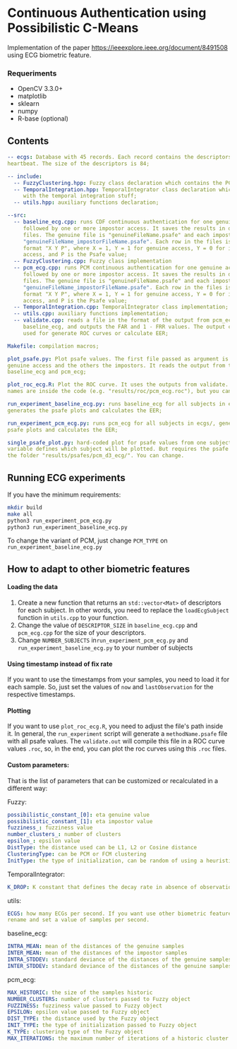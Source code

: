 # Continuous Authentication using Possibilistic C-Means
Implementation of the paper https://ieeexplore.ieee.org/document/8491508 using
ECG biometric feature.

### Requeriments
* OpenCV 3.3.0+
* matplotlib
* sklearn
* numpy
* R-base (optional)

## Contents
```yml
-- ecgs: Database with 45 records. Each record contains the descriptors of each 
heartbeat. The size of the descriptors is 84;

-- include: 
  -- FuzzyClustering.hpp: Fuzzy class declaration which contains the PCM;
  -- TemporalIntegration.hpp: TemporalIntegrator class declaration which handles
     with the temporal integration stuff;
  -- utils.hpp: auxiliary functions declaration;

--src:
  -- baseline_ecg.cpp: runs CDF continuous authentication for one genuine access
     followed by one or more impostor access. It saves the results in different
     files. The genuine file is "genuineFileName.psafe" and each impostor is 
     "genuineFileName_impostorFileName.psafe". Each row in the files is on the
     format "X Y P", where X = 1, Y = 1 for genuine access, Y = 0 for impostor
     access, and P is the Psafe value;
  -- FuzzyClustering.cpp: Fuzzy class implementation
  -- pcm_ecg.cpp: runs PCM continuous authentication for one genuine access
     followed by one or more impostor access. It saves the results in different
     files. The genuine file is "genuineFileName.psafe" and each impostor is 
     "genuineFileName_impostorFileName.psafe". Each row in the files is on the
     format "X Y P", where X = 1, Y = 1 for genuine access, Y = 0 for impostor
     access, and P is the Psafe value;
  -- TemporalIntegration.cpp: TemporalIntegrator class implementation;
  -- utils.cpp: auxiliary functions implementation;
  -- validate.cpp: reads a file in the format of the output from pcm_ecg or 
     baseline_ecg, and outputs the FAR and 1 - FRR values. The output can be 
     used for generate ROC curves or calculate EER;  

Makefile: compilation macros;

plot_psafe.py: Plot psafe values. The first file passed as argument is the 
genuine access and the others the impostors. It reads the output from the 
baseline_ecg and pcm_ecg;

plot_roc_ecg.R: Plot the ROC curve. It uses the outputs from validate. The file
names are inside the code (e.g. "results/roc/pcm_ecg.roc"), but you can change;

run_experiment_baseline_ecg.py: runs baseline_ecg for all subjects in ecgs/, 
generates the psafe plots and calculates the EER;

run_experiment_pcm_ecg.py: runs pcm_ecg for all subjects in ecgs/, generates the
psafe plots and calculates the EER;

single_psafe_plot.py: hard-coded plot for psafe values from one subject. The i
variable defines which subject will be plotted. But requires the psafe values in
the folder "results/psafes/pcm_d3_ecg/". You can change.

```
## Running ECG experiments
If you have the minimum requirements:
```bash
mkdir build
make all
python3 run_experiment_pcm_ecg.py
python3 run_experiment_baseline_ecg.py
```

To change the variant of PCM, just change `PCM_TYPE` on
`run_experiment_baseline_ecg.py`

## How to adapt to other biometric features

#### Loading the data
1. Create a new function that returns an `std::vector<Mat>` of descriptors for
   each subject. In other words, you need to replace the `loadEcgSubject`
   function in `utils.cpp` to your function.
2. Change the value of `DESCRIPTOR_SIZE` in `baseline_ecg.cpp` and `pcm_ecg.cpp`
   for the size of your descriptors.
3. Change `NUMBER_SUBJECTS` in`run_experiment_pcm_ecg.py` and
   `run_experiment_baseline_ecg.py` to your number of subjects

#### Using timestamp instead of fix rate
If you want to use the timestamps from your samples, you need to load it for
each sample. So, just set the values of `now` and `lastObservation` for the
respective timestamps.

#### Plotting
If you want to use `plot_roc_ecg.R`, you need to adjust the file's path inside
it. In general, the `run_experiment` script will generate a `methodName.psafe`
file with all psafe values. The `validate.out` will compile this file in a ROC
curve values `.roc`, so, in the end, you can plot the roc curves using this
`.roc` files.

#### Custom parameters:
That is the list of parameters that can be customized or recalculated in a 
different way:

Fuzzy:
```yml
possibilistic_constant_[0]: eta genuine value
possibilistic_constant_[1]: eta impostor value
fuzziness_: fuzziness value
number_clusters_: number of clusters
epsilon_: epsilon value
DistType: the distance used can be L1, L2 or Cosine distance
ClusteringType: can be PCM or FCM clustering
InitType: the type of initialization, can be random of using a heuristic
```

TemporalIntegrator:
```yml
K_DROP: K constant that defines the decay rate in absence of observations (in ms)
```

utils:
```yml
ECGS: how many ECGs per second. If you want use other biometric feature, just
rename and set a value of samples per second.
```

baseline_ecg:
```yml
INTRA_MEAN: mean of the distances of the genuine samples
INTER_MEAN: mean of the distances of the impostor samples
INTRA_STDDEV: standard deviance of the distances of the genuine samples
INTER_STDDEV: standard deviance of the distances of the genuine samples
```

pcm_ecg:
```yml
MAX_HISTORIC: the size of the samples historic
NUMBER_CLUSTERS: number of clusters passed to Fuzzy object
FUZZINESS: fuzziness value passed to Fuzzy object
EPSILON: epsilon value passed to Fuzzy object
DIST_TYPE: the distance used by the Fuzzy object
INIT_TYPE: the type of initialization passed to Fuzzy object
K_TYPE: clustering type of the Fuzzy object
MAX_ITERATIONS: the maximum number of iterations of a historic cluster
```